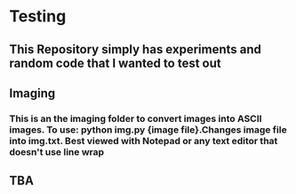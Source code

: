 # Testing

## This Repository simply has experiments and random code that I wanted to test out

## Imaging

### This is an the imaging folder to convert images into ASCII images. To use: python img.py {image file}.Changes image file into img.txt. Best viewed with Notepad or any text editor that doesn't use line wrap

## TBA
